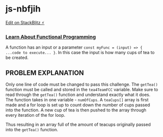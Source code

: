 # js-nbfjih

[Edit on StackBlitz ⚡️](https://stackblitz.com/edit/js-nbfjih)

### [Learn About Functional Programming](https://www.freecodecamp.org/learn/javascript-algorithms-and-data-structures/functional-programming/learn-about-functional-programming)

A function has an input or a parameter `const myFunc = (input) => { ...code to execute... }`. In this case the input is how many cups of tea to be created.

## PROBLEM EXPLANATION
Only one line of code must be changed to pass this challenge. The `getTea()` function must be called and stored in the `tea4TeamFCC` variable. Make sure to read through the `getTea()` function and understand exactly what it does. The function takes in one variable - `numOfCups`. A `teaCups[]` array is first made and a for loop is set up to count down the number of cups passed into the function. A new cup of tea is then pushed to the array through every iteration of the for loop.

Thus resulting in an array full of the amount of teacups originally passed into the `getTea()` function.
